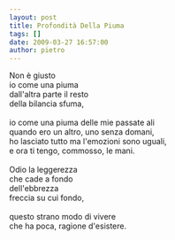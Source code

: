```yaml
---
layout: post
title: Profondità Della Piuma
tags: []
date: 2009-03-27 16:57:00
author: pietro
---
```

Non è giusto<br/>io come una piuma<br/>dall'altra parte il resto<br/>della bilancia sfuma,<br/><br/>io come una piuma delle mie passate ali<br/>quando ero un altro, uno senza domani,<br/>ho lasciato tutto ma l'emozioni sono uguali,<br/>e ora ti tengo, commosso, le mani.<br/><br/>Odio la leggerezza<br/>che cade a fondo<br/>dell'ebbrezza<br/>freccia su cui fondo,<br/><br/>questo strano modo di vivere<br/>che ha poca, ragione d'esistere.
